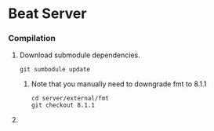 # Beat Server

### Compilation

1. Download submodule dependencies.

   ```
   git sumbodule update
   ```

   1. Note that you manually need to downgrade fmt to 8.1.1

      ```
      cd server/external/fmt
      git checkout 8.1.1
      ```

2.
